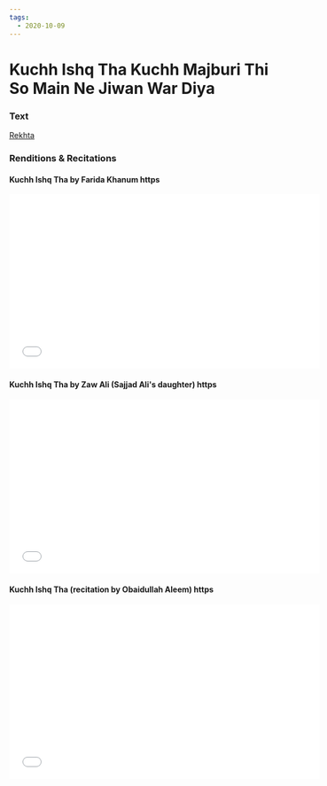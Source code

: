 ```yaml
---
tags:
  - 2020-10-09
---
```

# Kuchh Ishq Tha Kuchh Majburi Thi So Main Ne Jiwan War Diya

### Text
[Rekhta](https://www.rekhta.org/ghazals/kuchh-ishq-thaa-kuchh-majbuurii-thii-so-main-ne-jiivan-vaar-diyaa-obaidullah-aleem-ghazals?)

### Renditions & Recitations

#### Kuchh Ishq Tha by Farida Khanum https

<iframe width="560" height="315" src="//www.youtube.com/embed/qN4vdIBtZ6I" title="YouTube video player" frameborder="0" allow="accelerometer; autoplay; clipboard-write; encrypted-media; gyroscope; picture-in-picture" allowfullscreen></iframe>

#### Kuchh Ishq Tha by Zaw Ali (Sajjad Ali's daughter) https

<iframe width="560" height="315" src="//www.youtube.com/embed/NLvNPl1D3sk" title="YouTube video player" frameborder="0" allow="accelerometer; autoplay; clipboard-write; encrypted-media; gyroscope; picture-in-picture" allowfullscreen></iframe>

#### Kuchh Ishq Tha (recitation by Obaidullah Aleem) https

<iframe width="560" height="315" src="//www.youtube.com/embed/FfEc6I222Uc" title="YouTube video player" frameborder="0" allow="accelerometer; autoplay; clipboard-write; encrypted-media; gyroscope; picture-in-picture" allowfullscreen></iframe>

